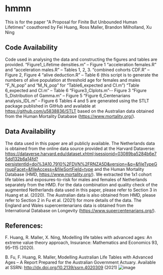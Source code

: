 # hmmn
This is for the paper "A Proposal for Finite But Unbounded Human Lifetimes" coauthored by 
Fei Huang, Ross Maller, Brandon Milholland, Xu Ning

## Code Availability
Code used in analysing the data and constructing the figures and tables are provided. 
“Figure1_Lifetime densities.m” – Figure 1
“acceleration females.R” and “acceleration males.R” – Tables 1, 2, 3.
“combined cohorts CDF.R” – Figure 2, Figure 4
“alive deduction.R” – Table 6 (this script is to generate the numbers of alive population at threshold age for females and males “F_N_pop” and “M_N_pop” for “Table6_expected and CI.m”) 
“Table 6_expected and CI.m” – Table 6
“Figure3_CIplots.m”-- Figure 3
“Figure 5_Distribution of Gamma.m” – Figure 5
“Figure 6_Centenarians analysis_IDL.m” – Figure 6
Tables 4 and 5 are generated using the STLT package published in GitHub and available at https://github.com/u5838836/STLT based on the Australian data obtained from the Human Mortality Database (https://www.mortality.org/). 

## Data Availability 
The data used in this paper are all publicly available. The Netherlands data is obtained from the online data source provided at the Harvard Dataverse:
https://dataverse.harvard.edu/dataset.xhtml;jsessionid=03089ba5284b6e75dd132b6a14fd?persistentId=doi%3A10.7910%2FDVN%2FRNZA5D&version=&q=&fileTypeGroupFacet=&fileAccess=&fileSortField=type 
and the Human Mortality Database (HMD, https://www.mortality.org/). We extracted the 1x1 cohort life tables and exposures-to-risk for males and females of Netherlands separately from the HMD. For the data combination and quality check of the augmented Netherlands data used in this paper, please refer to Section 3 in Huang et al. (2020).  The Australian data is also obtained from HMD, please refer to Section 2 in Fu et al. (2021) for more details of the data.  The England and Wales supercentenarians data is obtained from the International Database on Longevity (https://www.supercentenarians.org/). 

## References:
F. Huang, R. Maller, X. Ning, Modelling life tables with advanced ages: An extreme value theory approach, Insurance: Mathematics and Economics 93, 95–115 (2020).

B. Fu, F. Huang, R. Maller, Modelling Australian Life Tables with Advanced Ages – A Report Prepared for the Australian Government Actuary. Available at SSRN: http://dx.doi.org/10.2139/ssrn.4020309  (2021)
![image](https://user-images.githubusercontent.com/55334706/152978406-0db6c97b-4fb2-4038-9de2-4f006da79774.png)

